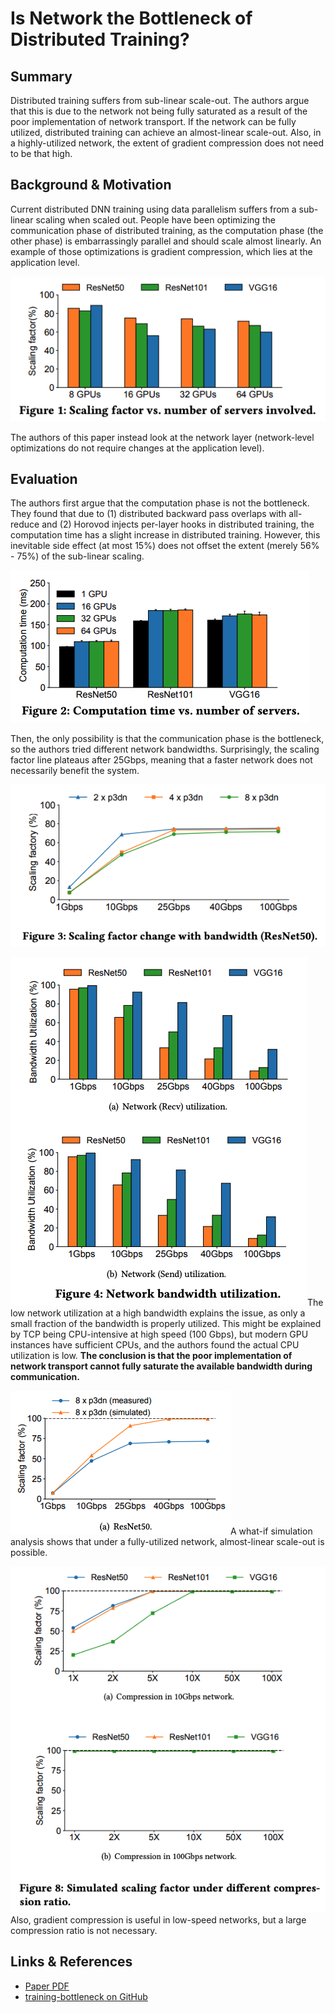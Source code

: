 # Is Network the Bottleneck of Distributed Training?

## Summary

Distributed training suffers from sub-linear scale-out. The authors argue that this is due to the network not being fully saturated as a result of the poor implementation of network transport. If the network can be fully utilized, distributed training can achieve an almost-linear scale-out. Also, in a highly-utilized network, the extent of gradient compression does not need to be that high.

## Background & Motivation

Current distributed DNN training using data parallelism suffers from a sub-linear scaling when scaled out. People have been optimizing the communication phase of distributed training, as the computation phase (the other phase) is embarrassingly parallel and should scale almost linearly. An example of those optimizations is gradient compression, which lies at the application level.

![](<../../.gitbook/assets/Screen Shot 2022-02-04 at 12.27.37 PM.png>)

The authors of this paper instead look at the network layer (network-level optimizations do not require changes at the application level).

## Evaluation

The authors first argue that the computation phase is not the bottleneck. They found that due to (1) distributed backward pass overlaps with all-reduce and (2) Horovod injects per-layer hooks in distributed training, the computation time has a slight increase in distributed training. However, this inevitable side effect (at most 15%) does not offset the extent (merely 56% - 75%) of the sub-linear scaling.

![](<../../.gitbook/assets/Screen Shot 2022-02-04 at 12.28.06 PM.png>)

Then, the only possibility is that the communication phase is the bottleneck, so the authors tried different network bandwidths. Surprisingly, the scaling factor line plateaus after 25Gbps, meaning that a faster network does not necessarily benefit the system.

![](<../../.gitbook/assets/Screen Shot 2022-02-04 at 12.08.08 PM.png>)

![](<../../.gitbook/assets/Screen Shot 2022-02-04 at 12.14.03 PM.png>)The low network utilization at a high bandwidth explains the issue, as only a small fraction of the bandwidth is properly utilized. This might be explained by TCP being CPU-intensive at high speed (100 Gbps), but modern GPU instances have sufficient CPUs, and the authors found the actual CPU utilization is low. **The conclusion is that the poor implementation of network transport cannot fully saturate the available bandwidth during communication.**

![](<../../.gitbook/assets/Screen Shot 2022-02-04 at 12.30.50 PM.png>)A what-if simulation analysis shows that under a fully-utilized network, almost-linear scale-out is possible.

![](<../../.gitbook/assets/Screen Shot 2022-02-04 at 12.31.47 PM.png>)Also, gradient compression is useful in low-speed networks, but a large compression ratio is not necessary.

## Links & References

* [Paper PDF](https://dl.acm.org/doi/pdf/10.1145/3405671.3405810)
* [training-bottleneck on GitHub](https://github.com/netx-repo/training-bottleneck)

